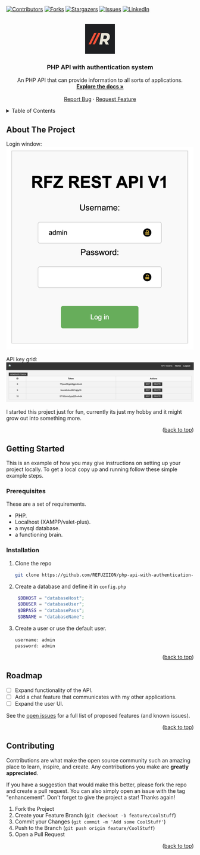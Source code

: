 <a name="readme-top"></a>

[![Contributors][contributors-shield]][contributors-url]
[![Forks][forks-shield]][forks-url]
[![Stargazers][stars-shield]][stars-url]
[![Issues][issues-shield]][issues-url]
[![LinkedIn][linkedin-shield]][linkedin-url]



<!-- PROJECT LOGO -->
<br />
<div align="center">
  <a href="https://github.com/REFUZIION/php-api-with-authentication-system">
    <img src="images/logo.png" alt="Logo" width="80" height="80">
  </a>

<h3 align="center">PHP API with authentication system</h3>

  <p align="center">
    An PHP API that can provide information to all sorts of applications.
    <br />
    <a href="https://github.com/REFUZIION/php-api-with-authentication-system"><strong>Explore the docs »</strong></a>
    <br />
    <br />
    <a href="https://github.com/REFUZIION/php-api-with-authentication-system/issues">Report Bug</a>
    ·
    <a href="https://github.com/REFUZIION/php-api-with-authentication-system/issues">Request Feature</a>
  </p>
</div>



<!-- TABLE OF CONTENTS -->
<details>
  <summary>Table of Contents</summary>
  <ol>
    <li>
      <a href="#about-the-project">About The Project</a>
    </li>
    <li>
      <a href="#getting-started">Getting Started</a>
      <ul>
        <li><a href="#prerequisites">Prerequisites</a></li>
        <li><a href="#installation">Installation</a></li>
      </ul>
    </li>
    <li><a href="#usage">Usage</a></li>
    <li><a href="#roadmap">Roadmap</a></li>
    <li><a href="#contributing">Contributing</a></li>
  </ol>
</details>



<!-- ABOUT THE PROJECT -->
## About The Project

Login window:
![Product Login Screen Shot][product-screenshot-2]

API key grid:
![Product Grid Screen Shot][product-screenshot]


I started this project just for fun, currently its just my hobby and it might grow out into something more.

<p align="right">(<a href="#readme-top">back to top</a>)</p>



<!-- GETTING STARTED -->
## Getting Started

This is an example of how you may give instructions on setting up your project locally.
To get a local copy up and running follow these simple example steps.

### Prerequisites

These are a set of requirements.
* PHP.
* Localhost (XAMPP/valet-plus).
* a mysql database.
* a functioning brain.

### Installation

1. Clone the repo
   ```sh
   git clone https://github.com/REFUZIION/php-api-with-authentication-system.git
   ```
2. Create a database and define it in `config.php`
   ```php
    $DBHOST = "databaseHost";
    $DBUSER = "databaseUser";
    $DBPASS = "databasePass";
    $DBNAME = "databaseName";
   ```
3. Create a user or use the default user.
   ```
   username: admin
   password: admin
   ```

<p align="right">(<a href="#readme-top">back to top</a>)</p>





<!-- ROADMAP -->
## Roadmap

- [ ] Expand functionality of the API.
- [ ] Add a chat feature that communicates with my other applications.
- [ ] Expand the user UI.

See the [open issues](https://github.com/REFUZIION/php-api-with-authentication-system/issues) for a full list of proposed features (and known issues).

<p align="right">(<a href="#readme-top">back to top</a>)</p>



<!-- CONTRIBUTING -->
## Contributing

Contributions are what make the open source community such an amazing place to learn, inspire, and create. Any contributions you make are **greatly appreciated**.

If you have a suggestion that would make this better, please fork the repo and create a pull request. You can also simply open an issue with the tag "enhancement".
Don't forget to give the project a star! Thanks again!

1. Fork the Project
2. Create your Feature Branch (`git checkout -b feature/CoolStuff`)
3. Commit your Changes (`git commit -m 'Add some CoolStuff'`)
4. Push to the Branch (`git push origin feature/CoolStuff`)
5. Open a Pull Request

<p align="right">(<a href="#readme-top">back to top</a>)</p>



<!-- MARKDOWN LINKS & IMAGES -->
<!-- https://www.markdownguide.org/basic-syntax/#reference-style-links -->
[contributors-shield]: https://img.shields.io/github/contributors/REFUZIION/php-api-with-authentication-system.svg?style=for-the-badge
[contributors-url]: https://github.com/REFUZIION/php-api-with-authentication-system/graphs/contributors
[forks-shield]: https://img.shields.io/github/forks/REFUZIION/php-api-with-authentication-system.svg?style=for-the-badge
[forks-url]: https://github.com/REFUZIION/php-api-with-authentication-system/network/members
[stars-shield]: https://img.shields.io/github/stars/REFUZIION/php-api-with-authentication-system.svg?style=for-the-badge
[stars-url]: https://github.com/REFUZIION/php-api-with-authentication-system/stargazers
[issues-shield]: https://img.shields.io/github/issues/REFUZIION/php-api-with-authentication-system.svg?style=for-the-badge
[issues-url]: https://github.com/REFUZIION/php-api-with-authentication-system/issues
[license-shield]: https://img.shields.io/github/license/REFUZIION/php-api-with-authentication-system.svg?style=for-the-badge
[license-url]: https://github.com/REFUZIION/php-api-with-authentication-system/blob/master/LICENSE.txt
[linkedin-shield]: https://img.shields.io/badge/-LinkedIn-black.svg?style=for-the-badge&logo=linkedin&colorB=555
[linkedin-url]: https://linkedin.com/in/diederik-veenstra-016a301b9
[product-screenshot]: images/screenshot.png
[product-screenshot-2]: images/screenshot-2.png
